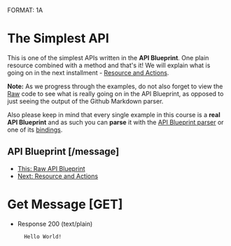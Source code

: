 FORMAT: 1A

# The Simplest API
This is one of the simplest APIs written in the **API Blueprint**. 
One plain resource combined with a method and that's it! We will explain what is going on in the next installment - [Resource and Actions](2.%20Resource%20and%20Actions.md).

**Note:** As we progress through the examples, do not also forget to view the [Raw](https://raw.github.com/apiaryio/api-blueprint/master/examples/1.%20Simplest%20API.md) code to see what is really going on in the API Blueprint, as opposed to just seeing the output of the Github Markdown parser. 

Also please keep in mind that every single example in this course is a **real API Blueprint** and as such you can **parse** it with the [API Blueprint parser](https://github.com/apiaryio/snowcrash) or one of its [bindings](https://github.com/apiaryio/snowcrash#bindings).

## API Blueprint [/message]
+ [This: Raw API Blueprint](https://raw.github.com/apiaryio/api-blueprint/master/examples/1.%20Simplest%20API.md)
+ [Next: Resource and Actions](2.%20Resource%20and%20Actions.md)

# Get Message [GET]
+ Response 200 (text/plain)
    
        Hello World!
